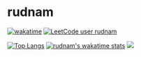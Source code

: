 # rudnam

[![wakatime](https://wakatime.com/badge/user/2d51cbf8-4a24-49f7-a1bb-6b7ff92c6163.svg)](https://wakatime.com/@2d51cbf8-4a24-49f7-a1bb-6b7ff92c6163)
[![LeetCode user rudnam](https://img.shields.io/badge/dynamic/json?style=flat&labelColor=black&color=%23ffa116&label=Solved&query=solvedOverTotal&url=https%3A%2F%2Fleetcode-badge.vercel.app%2Fapi%2Fusers%2Frudnam&logo=leetcode&logoColor=yellow)](https://leetcode.com/rudnam/)

[![Top Langs](https://github-readme-stats.vercel.app/api/top-langs/?username=rudnam&exclude_repo=Anki-card-maker&layout=compact&theme=tokyonight)](https://github.com/anuraghazra/github-readme-stats)
[![rudnam's wakatime stats](https://github-readme-stats.vercel.app/api/wakatime?username=rudnam)](https://github.com/anuraghazra/github-readme-stats)
![](https://hit.yhype.me/github/profile?user_id=70255485)

